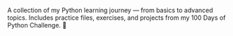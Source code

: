 A collection of my Python learning journey — from basics to advanced topics. Includes practice files, exercises, and projects from my 100 Days of Python Challenge. 🚀 


